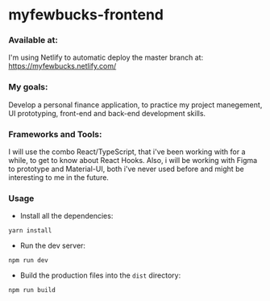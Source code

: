# myfewbucks-frontend

### Available at:
I'm using Netlify to automatic deploy the master branch at:
https://myfewbucks.netlify.com/

### My goals:
Develop a personal finance application, to practice my project manegement, UI prototyping,
front-end and back-end development skills.
<br>
### Frameworks and Tools:
I will use the combo React/TypeScript, that i've been working with for a while, to get to know about React Hooks.
Also, i will be working with Figma to prototype and Material-UI, both i've never used before and might be 
interesting to me in the future.
### Usage
- Install all the dependencies:
```
yarn install
```

- Run the dev server:
```
npm run dev
```

- Build the production files into the `dist` directory:
```
npm run build
```

